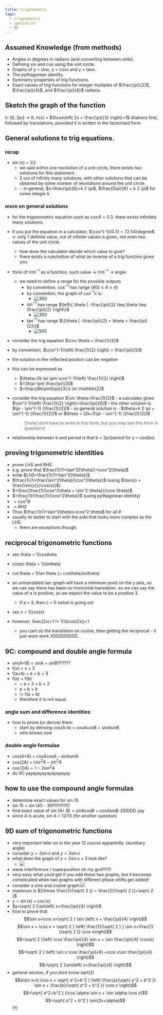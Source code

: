 ```yaml
---
title: trigonometry
tags:
  - trigonometry
  - specialist
  - AE
---
```

## Assumed Knowledge (from methods)

- Angles in degrees in radians (and converting between units).
- Defining sin and cos using the unit circle.
- Graphs of y = sinx, y = cosx and y = tanx.
- The pythagorean identity.
- Symmetry properties of trig functions.
- Exact values of trig functions for integer multiples of $\frac{\pi}{2}$, $\frac{\pi}{4}$, and $\frac{\pi}{6}$ radians.

## Sketch the graph of the function

h: \[0, 2pi] -> $\mathbb{R}$, h(x) = $3\cos\left( 2x + \frac{\pi}{3} \right)+1$
dilations first, followed by translations, provided it is written in the factorised form.

## General solutions to trig equations.

### recap

- sin (x) = 1/2
  - we said within one revolution of a unit circle, there exists two solutions for this statement.
  - 2 out of infinity many solutions, with other solutions that can be obtained by some number of revolutions around the unit circle.
  - $\therefore$ in general, $x=\frac{\pi}{6}+k 2 \pi$, $\frac{5\pi}{6} + k 2 \pi$ for some integer k

### more on general solutions

- for the trigonometric equation such as $\cos \theta = 0.3$. there exists infinitely many solutions.
- if you put the equation in a calculator, $\cos^{-1}(0.3) = 72.54\degree$ <- only 1 definite value, out of infinite values is given, not even two values of the unit circle.
  - how does the calculator decide which value to give?
  - there exists a rule/notion of what an inverse of a trig function gives you.
- think of $\cos^{-1}$ as a function, such value -> $\cos^{-1}$ -> angle
  - we need to define a range for the possible outputs
    - by convention, $\cos^{-1}$ has range $\{\theta |0\leq \theta\leq \pi\}$
    - by convention, the graph of $cos^{-1}x$ is:
      - ![300](notes/images/Screen%20Shot%202023-08-14%20at%209.09.44%20am.png)
    - $\sin^{-1}$ has range $\left\{ \theta | -\frac{\pi}{2} \leq \theta \leq \frac{\pi}{2} \right\}$
      - ![300](notes/images/Screen%20Shot%202023-08-14%20at%209.11.04%20am.png)
    - $\tan^{-1}$ has range $\{\theta | -\frac{\pi}{2} < \theta < \frac{\pi}{2}\}$
      - ![500](notes/images/Screen%20Shot%202023-08-14%20at%209.13.04%20am.png)
- consider the trig equation $\cos \theta = \frac{1}{2}$
- by convention, $\cos^{-1}\left( \frac{1}{2} \right) = \frac{\pi}{3}$
- the solution in the reflected position can be negative
- this can be expressed as
  - $\theta=2k \pi \pm \cos^{-1}\left( \frac{1}{2} \right)$
  - $=2k\pi \pm \frac{\pi}{3}$
  - $=\frac{(6k\pm1)\pi}{3},k \in \mathbb{Z}$
- consider the trig equation $\sin \theta=\frac{1}{2}$ - a calculator gives $\sin^{-1}\left( \frac{1}{2} \right)=\frac{\pi}{6}$ - the other solution is $\pi - \sin^{-1} (\frac{1}{2})$ - so general solution is - $\theta=k 2 \pi + \sin^{-1} (\frac{1}{2})$ or $\theta = (2k+1)\pi - \sin^{-1} (\frac{1}{2})$

  > [!note] dont have to write in this form, but you may see this form in questions!

- relationship between b and period is that b = 2pi/period for y = cos(bx)

## proving trigonometric identities

- prove LHS and RHS
- e.g. prove that $\frac{1}{1+\tan^2(\theta)}=\cos^2(\theta)$
- write $LHS=\frac{1}{1+\tan^2(\theta)}$
- $\frac{1}{1+\frac{\sin^2\theta}{\cos^2\theta}}$ (using $\tan(x) = \frac{\sin(x)}{\cos(x)}$)
- $=\frac{\frac{1}{\cos^2\theta + \sin^2 \theta}}{\cos \theta}$
- $=\frac{1}{\frac{1}{\cos^2\theta}}$ (using pythagorean identity)
- $=\cos^2\theta$
- $=RHS$
- Thus $\frac{1}{1+\tan^2\theta}=\cos^2 \theta$ for all $\theta$
- usually its better to start with the side that looks more complex as the LHS.
  - there are exceptions though.

## reciprocal trigonometric functions

- sec theta = 1/costheta
- cosec theta = 1/sintheta
- cot theta = 1/tan theta (= costheta/sintheta)

- an untranslated sec graph will have a minimum point on the y axis, so we can say there has been no hroizontal translation. so we can say the value of a is positive, as we expect the value to be a positive 3
  - if a = 3, then c = 0 (what is going on)
- sec x = 1/cos(x)
- however, 3sec(2x)+1 != 1/3(cos(2x))+1
  - you cant do the translation on cosine, then getting the reciprocal - it just wont work XDDDDDDDD.

## 9C: compound and double angle formula

- sin(A+B) = sinA + sinB??????
- f(x) = x + 3
- f(a+b) = a + b + 3
- f(a) + f(b)
  - = a + 3 + b + 3
  - a + b + b
  - != f(a + b)
  - therefore it is not equal

### angle sum and difference identities

- how to prove (or derive) them:
  - start by deriving cos(A-b) = cosAcosB + sinAsinB
  - who knows now

### double angle formulae

- cos(A+A) = cosAcosA - sinAsinA
- cos(2A) = $\cos^2A-\sin^2A$
- $\cos(2A)=1-2\sin^2A$
- do 9C yayayayayayayayayay

## how to use the compound angle formulas
- determine exact values for sin 15
- sin 15 = sin (45 - 30!!!!!!!!!!!!!)
- find exact value of sin (A+ B) = sinAcosB + cosAsinB :DDDDD yay
- since A is acute, sin A = 12/13 (for another question)

## 9D sum of trigonometric functions
- very important later on in the year 12 course apparently. (auxilliary angle)
- consider $y=2\sin x$ and $y=3\sin x$
- what does the graph of $y=2\sin x+3$ look like?
	- ![](notes/images/Screen%20Shot%202023-08-31%20at%2011.18.17%20am.png)
- wave interference / superposition oh my god!!!!!!!
- very easy what youd get if you add these two graphs, but it becomes complicated when two graphs with different phase shifts get added!
- consider a sine and cosine graph:![](notes/images/Screen%20Shot%202023-08-31%20at%2011.19.24%20am.png)
- maximum is $2\times \frac{1}{\sqrt{ 2 }} = \frac{2}{\sqrt{ 2 }}=\sqrt{ 2 }$
- $y=\sin(x)+\cos(x)$
- $y=\sqrt{ 2 }\sin\left( x+\frac{\pi}{4} \right)$
- how to prove that $$\sin x+\cos x=\sqrt{ 2 } \sin \left( x + \frac{\pi}{4} \right)$$$$\sin x + \cos x = \sqrt{ 2 } \left(  \frac{1}{\sqrt{ 2 } } \sin x+\frac{1}{\sqrt{ 2 }} \cos x\right)$$$$=\sqrt{ 2 }\left( \cos \frac{\pi}{4} \sin x + \sin \frac{\pi}{4} \cos(x) \right)$$$$=\sqrt{ 2 } \left( \sin x \cos \frac{\pi}{4} +\cos x\sin \frac{\pi}{4} \right)$$$$=\sqrt{ 2 }\sin\left( x+\frac{\pi}{4} \right)$$
- general version, if you dont know sqrt(2)$$a\sin x+b \cos x = \sqrt{ a^2+b^2 } \left( \frac{a}{\sqrt{ a^2 + b^2 }} \sin x + \frac{b}{\sqrt{ a^2 + b^2 }} \cos x \right)$$$$=\sqrt{ a^2+b^2 } (\cos \alpha \sin x + \sin \alpha \cos x)$$$$=\sqrt{ a^2 + b^2 } \sin(2x+\alpha)$$ (?)